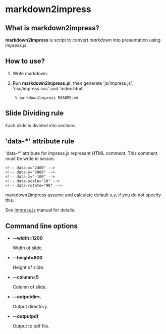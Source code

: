markdown2impress
==========

What is markdown2impress?
----------

**markdown2impress** is script to convert *markdown* into presentation using *impress.js*.

How to use?
----------

1. Write markdown.
2. Run **markdown2impress.pl**, then generate 'js/impress.js', 'css/impress.css' and 'index.html'.

        % markdown2impress README.md

Slide Dividing rule
----------

Each slide is divided into sections.

'data-*' attribute rule
----------
<!-- data-x="1000" -->
<!-- data-y="3000" -->
<!-- data-z="500" -->
<!-- data-scale="3" -->
<!-- data-rotate="90" -->

'data-*' attribute for impress.js represent HTML comment.
This comment must be write in secion.

    <!-- data-x="2400" -->
    <!-- data-y="3000" -->
    <!-- data-z="-100" -->
    <!-- data-scale="10" -->
    <!-- data-rotate="90" -->

markdown2impress assume and calculate default x,y, if you do not specify this.

See [impress.js](http://bartaz.github.com/impress.js/) manual for details.

Command line options
----------

- **--width=1200**

    Width of slide.

- **--height=800**

    Height of slide.

- **--column=5**

    Column of slide.

- **--outputdir=.**

    Output directory.

- **--outputpdf**

    Output to pdf file.
